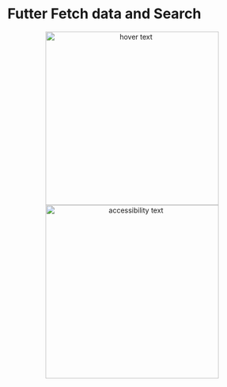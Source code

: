 <h1>Futter Fetch data and Search
</h1>
<p align="center">
  <img src="https://github.com/ton4023/flutter_fetch_data/blob/main/screen/image1.png" width="350" title="hover text">
  <img src="https://github.com/ton4023/flutter_fetch_data/blob/main/screen/image2.png" width="350" alt="accessibility text">
</p>
